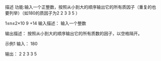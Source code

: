描述
功能:输入一个正整数，按照从小到大的顺序输出它的所有质因子（重复的也要列举）（如180的质因子为2 2 3 3 5 ）


 
1≤n≤2×10 
9
 +14 
输入描述：
输入一个整数

输出描述：
按照从小到大的顺序输出它的所有质数的因子，以空格隔开。

示例1
输入：
180

输出：
2 2 3 3 5